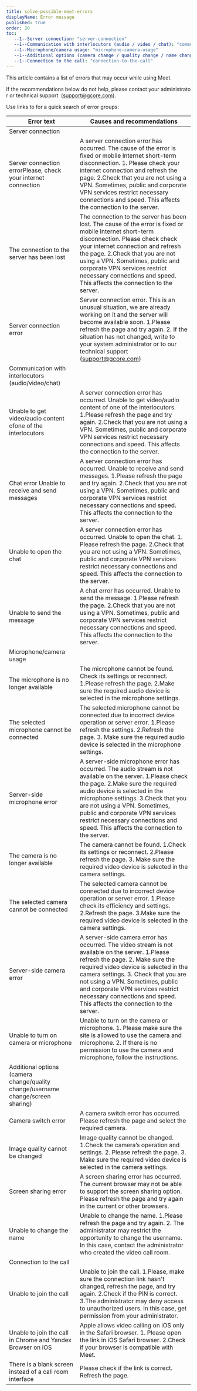 ```yaml
---
title: solve-possible-meet-errors
displayName: Error message
published: true
order: 20
toc:
   --1--Server connection: "server-connection"
   --1--Communication with interlocutors (audio / video / chat): "communication-with-interlocutors-audio-video-chat"
   --1--Microphone/camera usage: "microphone-camera-usage"
   --1--Additional options (camera change / quality change / name change / screen sharing): "additional-options"
   --1--Connection to the call: "connection-to-the-call"
---
```

This article contains a list of errors that may occur while using Meet. 

If the recommendations below do not help, please contact your administrator or technical support  ([support@gcore.com](mailto:support@gcorelabs.com)). 

Use links to for a quick search of error groups: 

| Error text                                                                              | Causes and recommendations                                                                                                                                                                                                                                                                                                                                                                        |
|---------------------------------------------------------------------------------------------|-------------------------------------------------------------------------------------------------------------------------------------------------------------------------------------------------------------------------------------------------------------------------------------------------------------------------------------------------------------------------------------------------------|
| Server connection                                                                       |
| Server connection errorPlease, check your internet connection                         | A server connection error has occurred. The cause of the error is fixed or mobile Internet short-term disconnection.  1. Please check your internet connection and refresh the page.  2.Check that you are not using a VPN. Sometimes, public and corporate VPN services restrict necessary connections and speed. This affects the connection to the server.                     |
| The connection to the server has been lost                                        | The connection to the server has been lost.  The cause of the error is fixed or mobile Internet short-term disconnection. Please check  check your internet connection and refresh the page.  2.Check that you are not using a VPN.  Sometimes, public and corporate VPN services restrict necessary connections and speed. This affects the connection to the server.            |
| Server connection error                                                                 | Server connection error. This is an unusual situation, we are already working on it and the server will become available soon.  1.Please refresh the page and try again.  2. If the situation has not changed, write to your system administrator or to our technical support (support@gcore.com)                                                                                 |
| Communication with interlocutors (audio/video/chat)                                     |
| Unable to get video/audio content ofone of the interlocutors                      | A server connection error has occurred. Unable to get video/audio content of one of the interlocutors.  1.Please refresh the page and try again.  2.Check that you are not using a VPN.  Sometimes, public and corporate VPN services restrict necessary connections and speed. This affects the connection to the server.                                                        |
|  Chat error  Unable to receive  and send messages                               | A server connection error has occurred. Unable to receive and send messages.  1.Please refresh the page and try again. 2.Check that you are not using a VPN.  Sometimes, public and corporate VPN services restrict necessary connections and speed. This affects the connection to the server.                                                                                   |
| Unable to open the chat                                                               | A server connection error has occurred.  Unable to open the chat.  1. Please refresh the page.   2.Check that you are not using a VPN. Sometimes, public and corporate VPN services restrict necessary connections and speed. This affects the connection to the server.                                                                                                          |
| Unable to send the message                                                              | A chat error has occurred. Unable to send the message.  1.Please refresh the page.  2.Check that you are not using a VPN. Sometimes, public and corporate VPN services restrict necessary connections and speed. This affects the connection to the server.                                                                                                                       |
| Microphone/camera usage                                                                 |
| The microphone is no longer available                                               | The microphone cannot be found. Check its settings or reconnect.  1.Please refresh the page.  2.Make sure the required audio device is selected in the microphone settings.                                                                                                                                                                                                               |
| The selected microphone cannot be connected                                       | The selected microphone cannot be connected due to incorrect device operation or server error.  1.Please refresh the settings.  2.Refresh the page.  3. Make sure the required audio device is selected in the microphone settings.                                                                                                                                                     |
| Server-side microphone error                                                            | A server-side microphone error has occurred. The audio stream is not available on the server.  1.Please check the page. 2.Make sure the required audio device is selected in the microphone settings.  3.Check that you are not using a VPN. Sometimes, public and corporate VPN services restrict necessary connections and speed. This affects the connection to the server.  |
| The camera is no longer available                                                       | The camera cannot be found.  1.Check its settings or reconnect. 2.Please refresh the page.  3. Make sure the required video device is selected in the camera settings.                                                                                                                                                                                                                    |
| The selected camera cannot be connected                                             | The selected camera cannot be connected due to incorrect device operation or server error.  1.Please check its efficiency and settings. 2.Refresh the page.  3.Make sure the required video device is selected in the camera settings.                                                                                                                                                  |
| Server-side camera error                                                            | A server-side camera error has occurred. The video stream is not available on the server.  1.Please refresh the page.  2. Make sure the required video device is selected in the camera settings.  3. Check that you are not using a VPN. Sometimes, public and corporate VPN services restrict necessary connections and speed. This affects the connection to the server.     |
| Unable to turn on camera or microphone                                              | Unable to turn on the camera or microphone.  1. Please make sure the site is allowed to use the camera and microphone.  2. If there is no permission to use the camera and microphone, follow the instructions.                                                                                                                                                                             |
| Additional options (camera change/quality change/username change/screen sharing)  |
| Camera switch error                                                                 | A camera switch error has occurred. Please refresh the page and select the required camera.                                                                                                                                                                                                                                                                                                     |
| Image quality cannot be changed                                                     | Image quality cannot be changed.  1.Check the camera’s operation and settings.  2. Please refresh the page.  3. Make sure the required video device is selected in the camera settings.                                                                                                                                                                                                   |
| Screen sharing error                                                                  | A screen sharing error has occurred. The current browser may not be able to support the screen sharing option.  Please refresh the page and try again in the current or other browsers.                                                                                                                                                                                                     |
| Unable to change the name                                                           | Unable to change the name.  1.Please refresh the page and try again.  2. The administrator may restrict the opportunity to change the username. In this case, contact the administrator who created the video call room.                                                                                                                                                                  |
| Connection to the call                                                                  |
| Unable to join the call                                                             | Unable to join the call.     1.Please, make sure the connection link hasn't changed, refresh the page, and try again.   2.Check if the PIN is correct.     3.The administrator may deny access to unauthorized users. In this case, get permission from your administrator.                                                                                                           |
| Unable to join the call in Chrome and Yandex Browser on iOS                           | Apple allows video calling on iOS only in the Safari browser.   1. Please open the link in iOS Safari browser.   2.Check if your browser is compatible with Meet.                                                                                                                                                                                                                           |
| There is a blank screen instead of a call room interface                                | Please check if the link is correct.   Refresh the page.                                                                                                                                                                                                                                                                                                                                        |
